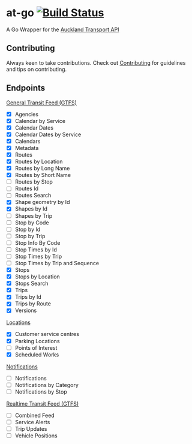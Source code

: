 # at-go [![Build Status](https://travis-ci.org/Mungrel/at-go.svg?branch=master)](https://travis-ci.org/Mungrel/at-go)
A Go Wrapper for the [Auckland Transport API](https://dev-portal.at.govt.nz/docs/services/)

## Contributing
Always keen to take contributions. Check out [Contributing](https://github.com/Mungrel/at-go/blob/master/CONTRIBUTING.md) for guidelines and tips on contributing.

## Endpoints

[General Transit Feed (GTFS)](https://dev-portal.at.govt.nz/docs/services/gtfs/operations/580698de7d6df41584d3d0ce)
- [x] Agencies
- [x] Calendar by Service
- [x] Calendar Dates
- [x] Calendar Dates by Service
- [x] Calendars
- [x] Metadata
- [x] Routes
- [x] Routes by Location
- [x] Routes by Long Name
- [x] Routes by Short Name
- [ ] Routes by Stop
- [ ] Routes Id
- [ ] Routes Search
- [x] Shape geometry by Id
- [x] Shapes by Id
- [ ] Shapes by Trip
- [ ] Stop by Code
- [ ] Stop by Id
- [ ] Stop by Trip
- [ ] Stop Info By Code
- [ ] Stop Times by Id
- [ ] Stop Times by Trip
- [ ] Stop Times by Trip and Sequence
- [x] Stops
- [x] Stops by Location
- [x] Stops Search
- [x] Trips
- [x] Trips by Id
- [x] Trips by Route
- [x] Versions

[Locations](https://dev-portal.at.govt.nz/docs/services/locations/operations/5806972ae7e2890e84718eef)
- [x] Customer service centres
- [x] Parking Locations
- [ ] Points of Interest
- [x] Scheduled Works

[Notifications](https://dev-portal.at.govt.nz/docs/services/notifications/operations/57e490217d6df40f107a663e)

- [ ] Notifications
- [ ] Notifications by Category
- [ ] Notifications by Stop

[Realtime Transit Feed (GTFS)](https://dev-portal.at.govt.nz/docs/services/realtime/operations/580698237d6df41584d3d0c9)

- [ ] Combined Feed
- [ ] Service Alerts
- [ ] Trip Updates
- [ ] Vehicle Positions
